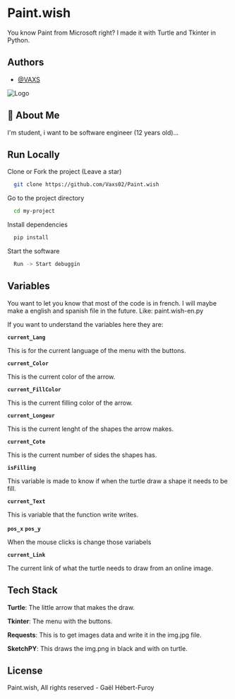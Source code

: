 
# Paint.wish

You know Paint from Microsoft right? I made it with Turtle and Tkinter in Python.


## Authors

- [@VAXS](https://www.github.com/GaelHF)


![Logo](https://i.ibb.co/hW8bW4L/paintwish.webp)


## 🚀 About Me
I'm student, i want to be software engineer (12 years old)...
## Run Locally

Clone or Fork the project (Leave a star)

```bash
  git clone https://github.com/Vaxs02/Paint.wish
```

Go to the project directory

```bash
  cd my-project
```

Install dependencies

```bash
  pip install
```

Start the software

```bash
  Run -> Start debuggin
```


## Variables

You want to let you know that most of the code is in french. I will maybe make a english and spanish file in the future. Like: paint.wish-en.py

If you want to understand the variables here they are:

__`current_Lang`__

This is for the current language of the menu with the buttons.

__`current_Color`__

This is the current color of the arrow.

__`current_FillColor`__

This is the current filling color of the arrow.

__`current_Longeur`__

This is the current lenght of the shapes the arrow makes.

__`current_Cote`__

This is the current number of sides the shapes has.

__`isFilling`__

This variable is made to know if when the turtle draw a shape it needs to be fill.

__`current_Text`__

This is variable that the function write writes.

__`pos_x`__
__`pos_y`__

When the mouse clicks is change those variabels

__`current_Link`__

The current link of what the turtle needs to draw from an online image.

## Tech Stack

**Turtle**: The little arrow that makes the draw.

**Tkinter**: The menu with the buttons.

**Requests**: This is to get images data and write it in the img.jpg file.

**SketchPY**: This draws the img.png in black and with on turtle. 


## License

Paint.wish, All rights reserved - Gaël Hébert-Furoy

